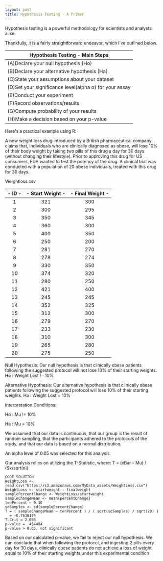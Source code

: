 ```yaml
---
layout: post
title: Hypothesis Testing - A Primer
---
```


Hypothesis testing is a powerful methodology for scientists and analysts alike. 

Thankfully, it is a fairly straightforward endeavor, which I've outlined below. 


|          Hypothesis Testing - Main Steps              |
|-------------------------------------------------------|
|(A)Declare your null hypothesis (Ho)                   |
|(B)Declare your alternative hypothesis (Ha)            |
|(C)State your assumptions about your dataset           |
|(D)Set your significance level(alpha α) for your assay |
|(E)Conduct your experiment                             |
|(F)Record observations/results                         |
|(G)Compute probability of your results                 |
|(H)Make a decision based on your p-value               |

Here's a practical example using R:

A new weight loss drug introduced by a British pharmaceutical company claims that, individuals who are clinically diagnosed as obese,
will lose 10% of their body weight by taking two pills of this drug a day for 30 days (without changing their lifestyle). 
Prior to approving this drug for US consumers, FDA wanted to test the potency of the drug. 
A clinical trial was conducted with a population of 20 obese individuals, treated with this drug for 30 days. 

Weightloss.csv

|- ID - |- Start Weight -|-  Final Weight -|
|:---:|:--------------:|:-------------:|
|1  |     321      |    300     |
|2  |     300      |    295     |
|3  |     350      |    345     |
|4  |     360      |    300     |
|5  |     400      |    350     |
|6  |     250      |    200     |
|7  |     281      |    270     |
|8  |     278      |    274     |
|9  |     330      |    350     |
|10 |     374      |    320     |
|11 |     280      |    250     |
|12 |     421      |   400      |
|13 |     245      |    245     |
|14 |     352      |    325     |
|15 |     312      |    300     |
|16 |     279      |    270     |
|17 |     233      |    230     |
|18 |     310      |    300     |
|19 |     265      |    280     |
|20 |     275      |    250     |


Null Hypothesis:
Our null hypothesis is that clinically obese patients following the suggested protocol will not lose 10% of their starting weights.
Ho : Weight Lost != 10%

Alternative Hypothesis:
Our alternative hypothesis is that clinically obese patients following the suggested protocol will lose 10% of their starting weights.
Ha : Weight Lost  = 10%

Interpretation Conditions:

Ho : Mu != 10%

Ha : Mu = 10%

We assumed that our data is continuous, that our group is the result of random sampling, 
that the participants adhered to the protocols of the study, and that our data is based on a normal distribution. 

An alpha level of 0.05 was selected for this analysis.

Our analysis relies on utilizing the T-Statistic, where:
T = (xBar – Mu) / (Sx/sqrt(n))


    CODE SOLUTION
    WeightLoss <- read.csv("https://s3.amazonaws.com/MyData_assets/WeightLoss.csv")
    WeightLoss <- startweight - finalweight 
    samplePercentChange <- WeightLoss/startweight
    sampleChangeMean <- mean(percentChange)
    tenPercent ← 0.10
    sdSamples <- sd(samplePercentChange) 
    T = ( sampleChangeMean – tenPercent ) / ( sqrt(sdSamples) / sqrt(20) )
      = -0.7636174 
    T-Crit = 2.093
    p-value = .454484 
    p-value > 0.05, not significant
 
 Based on our calculated p-value, we fail to reject our null hypothesis. 
 We can conclude that when following the protocol, and ingesting 2 pills every day for 30 days, clinically obese 
 patients do not achieve a loss of weight equal to 10% of their starting weights under this experimental condition
